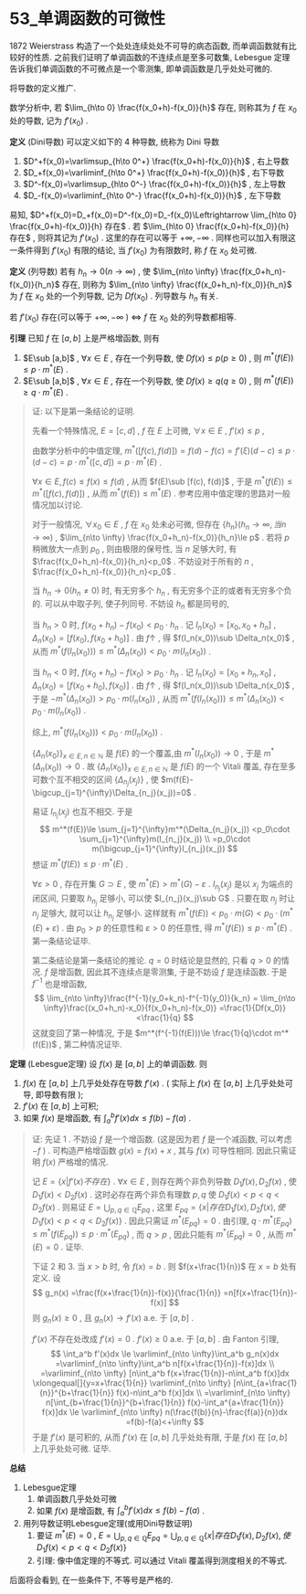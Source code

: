 # 53_单调函数的可微性

1872 Weierstrass 构造了一个处处连续处处不可导的病态函数, 而单调函数就有比较好的性质. 之前我们证明了单调函数的不连续点是至多可数集, Lebesgue 定理告诉我们单调函数的不可微点是一个零测集, 即单调函数是几乎处处可微的.

将导数的定义推广.

数学分析中, 若 $\lim_{h\to 0} \frac{f(x_0+h)-f(x_0)}{h}$ 存在, 则称其为 $f$ 在 $x_0$ 处的导数, 记为 $f'(x_0)$ .

 **定义** (Dini导数) 可以定义如下的 4 种导数, 统称为 Dini 导数

1. $D^+f(x_0)=\varlimsup_{h\to 0^+} \frac{f(x_0+h)-f(x_0)}{h}$ , 右上导数
2. $D_+f(x_0)=\varliminf_{h\to 0^+} \frac{f(x_0+h)-f(x_0)}{h}$ , 右下导数
3. $D^-f(x_0)=\varlimsup_{h\to 0^-} \frac{f(x_0+h)-f(x_0)}{h}$ , 左上导数
4. $D_-f(x_0)=\varliminf_{h\to 0^-} \frac{f(x_0+h)-f(x_0)}{h}$ , 左下导数

易知, $D^+f(x_0)=D_+f(x_0)=D^-f(x_0)=D_-f(x_0)\Leftrightarrow  \lim_{h\to 0} \frac{f(x_0+h)-f(x_0)}{h} 存在$ . 若 $\lim_{h\to 0} \frac{f(x_0+h)-f(x_0)}{h} 存在$ , 则将其记为 $f'(x_0)$ . 这里的存在可以等于 $+\infty, -\infty$ . 同样也可以加入有限这一条件得到 $f'(x_0)$ 有限的结论, 当 $f'(x_0)$ 为有限数时, 称 $f$ 在 $x_0$ 处可微.

**定义** (列导数) 若有 $h_n\to 0(n\to \infty)$ , 使 $\lim_{n\to \infty} \frac{f(x_0+h_n)-f(x_0)}{h_n}$ 存在, 则称为 $\lim_{n\to \infty} \frac{f(x_0+h_n)-f(x_0)}{h_n}$ 为 $f$ 在 $x_0$ 处的一个列导数, 记为 $Df(x_0)$ . 列导数与 ${h_n}$ 有关. 

若 $f'(x_0)$ 存在(可以等于 $+\infty,-\infty$ ) $\Leftrightarrow$ $f$ 在 $x_0$ 处的列导数都相等. 

**引理** 已知 $f$ 在 $[a,b]$ 上是严格增函数, 则有

1. $E\sub [a,b]$ , $\forall x\in E$ , 存在一个列导数, 使 $Df(x)\le p(p\ge 0)$ , 则 $m^*(f(E))\le p\cdot m^*(E)$ .
2. $E\sub [a,b]$ , $\forall x\in E$ , 存在一个列导数, 使 $Df(x)\ge q(q\ge 0)$ , 则 $m^*(f(E))\ge q\cdot m^*(E)$ .

> 证: 以下是第一条结论的证明.
>
> 先看一个特殊情况, $E=[c,d]$ , $f$ 在 $E$ 上可微, $\forall x\in E$ , $f'(x)\le p$ , 
>
> 由数学分析中的中值定理, $m^*([f(c),f(d)])=f(d)-f(c)=f'(\xi)(d-c)\le p\cdot (d-c)=p\cdot m^*([c,d])=p\cdot m^*(E)$ .
>
>  $\forall x\in E, f(c)\le f(x)\le f(d)$ , 从而 $f(E)\sub [f(c), f(d)]$ , 于是 $m^*(f(E))\le m^*([f(c),f(d)])$ , 从而 $m^*(f(E))\le m^*(E)$ . 参考应用中值定理的思路对一般情况加以讨论.
>
> 对于一般情况, $\forall x_0\in E$ , $f$ 在 $x_0$ 处未必可微, 但存在 $\{h_n\}(h_n\to \infty,当n\to \infty)$ , $\lim_{n\to \infty} \frac{f(x_0+h_n)-f(x_0)}{h_n}\le p$ . 若将 $p$ 稍微放大一点到 $p_0$ , 则由极限的保号性, 当 $n$ 足够大时, 有 $\frac{f(x_0+h_n)-f(x_0)}{h_n}<p_0$ . 不妨设对于所有的 $n$ , $\frac{f(x_0+h_n)-f(x_0)}{h_n}<p_0$ .
>
> 当 $h_n\to 0(h_n\neq 0)$ 时, 有无穷多个 $h_n$ , 有无穷多个正的或者有无穷多个负的. 可以从中取子列, 使子列同号. 不妨设 $h_n$ 都是同号的, 
>
> 当 $h_n>0$ 时, $f(x_0+h_n)-f(x_0)<p_0\cdot h_n$ . 记 $I_n(x_0)=[x_0,x_0+h_n]$ ,  $\Delta_n(x_0)=[f(x_0),f(x_0+h_0)]$ . 由 $f\uparrow$ , 得 $f(I_n(x_0))\sub \Delta_n(x_0)$ , 从而 $m^*(f(I_n(x_0)))\le m^*(\Delta_n(x_0))<p_0\cdot m(I_n(x_0))$ .
>
> 当 $h_n<0$ 时, $f(x_0+h_n)-f(x_0)>p_0\cdot h_n$ . 记 $I_n(x_0)=[x_0+h_n,x_0]$ , $\Delta_n(x_0)=[f(x_0+h_0),f(x_0)]$ . 由 $f\uparrow$ , 得 $f(I_n(x_0))\sub \Delta_n(x_0)$ , 于是 $-m^*(\Delta_n(x_0))>p_0\cdot m(I_n(x_0))$ , 从而 $m^*(f(I_n(x_0)))\le m^*(\Delta_n(x_0))<p_0\cdot m(I_n(x_0))$ .
>
> 综上, $m^*(f(I_n(x_0)))<p_0\cdot m(I_n(x_0))$ . 
>
> $\{\Delta_n(x_0) \}_{x\in E,n \in \mathbb{N}}$ 是 $f(E)$ 的一个覆盖,由 $m^*(I_n(x_0))\to 0$ , 于是 $m^*(\Delta_n(x_0))\to 0$ . 故 $\{\Delta_n(x_0) \}_{x\in E,n \in \mathbb{N}}$ 是 $f(E)$ 的一个 Vitali 覆盖, 存在至多可数个互不相交的区间 $\{\Delta_{n_j}(x_j)\}$ , 使 $m(f(E)-\bigcup_{j=1}^{\infty}\Delta_{n_j}(x_j))=0$ .
>
> 易证 $I_{n_j}(x_j)$ 也互不相交. 于是 
> $$
> m^*(f(E))\le \sum_{j=1}^{\infty}m^*(\Delta_{n_j}(x_j))
> <p_0\cdot \sum_{j=1}^{\infty}m(I_{n_j}(x_j)) \\
> =p_0\cdot m(\bigcup_{j=1}^{\infty}I_{n_j}(x_j))
> $$
> 想证 $m^*(f(E))\le p\cdot m^*(E)$ .
>
> $\forall \varepsilon>0$ , 存在开集 $G\supset E$ , 使 $m^*(E)>m^*(G)-\varepsilon$ . $I_{n_j}(x_j)$ 是以 $x_j$ 为端点的闭区间, 只要取 $h_{n_j}$ 足够小, 可以使 $I_{n_j}(x_j)\sub G$ . 只要在取 $n_j$ 时让 $n_j$ 足够大, 就可以让 $h_{n_j}$ 足够小. 这样就有 $m^*(f(E))<
> p_0\cdot m(G)<p_0\cdot (m^*(E)+\varepsilon)$ . 由 $p_0>p$ 的任意性和  $\varepsilon >0$ 的任意性, 得 $m^*(f(E))\le
> p\cdot m^*(E)$ . 第一条结论证毕.
>
> 第二条结论是第一条结论的推论. $q=0$ 时结论是显然的, 只看 $q>0$ 的情况. $f$ 是增函数, 因此其不连续点是零测集, 于是不妨设 $f$ 是连续函数. 于是 $f^{-1}$ 也是增函数, 
> $$
> \lim_{n\to \infty}\frac{f^{-1}(y_0+k_n)-f^{-1}(y_0)}{k_n}
> = \lim_{n\to \infty}\frac{(x_0+h_n)-x_0}{f(x_0+h_n)-f(x_0)}
> =\frac{1}{Df(x_0)}
> <\frac{1}{q}
> $$
> 这就变回了第一种情况, 于是 $m^*(f^{-1}(f(E)))\le
> \frac{1}{q}\cdot m^*(f(E))$ , 第二种情况证毕.

**定理** (Lebesgue定理) 设 $f(x)$ 是 $[a,b]$ 上的单调函数. 则

1. $f(x)$ 在 $[a,b]$ 上几乎处处存在导数 $f'(x)$ . ( 实际上 $f(x)$ 在 $[a,b]$ 上几乎处处可导, 即导数有限 );
2. $f'(x)$ 在 $[a,b]$ 上可积;
3. 如果 $f(x)$ 是增函数, 有 $\int_{a}^{b}f'(x)dx\le f(b)-f(a)$ .

> 证: 先证 1 . 不妨设 $f$ 是一个增函数. (这是因为若 $f$ 是一个减函数, 可以考虑 $-f$ ) . 可构造严格增函数 $g(x)=f(x)+x$ , 其与 $f(x)$ 可导性相同. 因此只需证明 $f(x)$ 严格增的情况.
>
> 记 $E=\{x|f'(x)不存在\}$ . $\forall x\in E$ , 则存在两个非负列导数 $D_1f(x),D_2f(x)$ , 使 $D_1f(x)<D_2f(x)$ . 这时必存在两个非负有理数 $p,q$ 使 $D_1f(x)<p<q<D_2f(x)$ . 则易证 $E=\bigcup_{p,q\in \mathbb{Q}} E_{pq}$ , 这里 $E_{pq}=\{x|存在D_1f(x), D_2f(x), 使D_1f(x)<p<q<D_2f(x)\}$ . 因此只需证 $m^*(E_{pq})=0$ . 由引理, $q\cdot m^*(E_{pq})\le m^*(f(E_{pq}))\le p\cdot m^*(E_{pq})$ , 而 $q>p$ , 因此只能有 $m^*(E_{pq})=0$ , 从而 $m^*(E)=0$ . 证毕.
>
> 下证 2 和 3. 当 $x>b$ 时, 令 $f(x)=b$ . 则 $f(x+\frac{1}{n})$ 在 $x=b$ 处有定义. 设
> $$
> g_n(x)
> =\frac{f(x+\frac{1}{n})-f(x)}{\frac{1}{n}}
> =n[f(x+\frac{1}{n})-f(x)]
> $$
> 则 $g_n(x)\ge 0$ , 且 $g_n(x)\to f'(x)$ a.e. 于 $[a,b]$ .
>
> $f'(x)$ 不存在处改成 $f'(x)=0$ . $f'(x)\ge 0$ a.e. 于 $[a,b]$ . 由 Fanton 引理, 
> $$
> \int_a^b f'(x)dx
> \le \varliminf_{n\to \infty}\int_a^b g_n(x)dx
> =\varliminf_{n\to \infty}\int_a^b n[f(x+\frac{1}{n})-f(x)]dx \\
> =\varliminf_{n\to \infty} [n\int_a^b f(x+\frac{1}{n})-n\int_a^b f(x)]dx
> \xlongequal[]{y=x+\frac{1}{n}} \varliminf_{n\to \infty} [n\int_{a+\frac{1}{n}}^{b+\frac{1}{n}} f(x)-n\int_a^b f(x)]dx \\
> =\varliminf_{n\to \infty} n[\int_{b+\frac{1}{n}}^{b+\frac{1}{n}} f(x)-\int_a^{a+\frac{1}{n}} f(x)]dx
> \le \varliminf_{n\to \infty} n(\frac{f(b)}{n}-\frac{f(a)}{n})dx
> =f(b)-f(a)<+\infty
> $$
> 于是 $f'(x)$ 是可积的, 从而 $f'(x)$ 在 $[a,b]$ 几乎处处有限, 于是 $f(x)$ 在 $[a,b]$ 上几乎处处可微. 证毕.

**总结** 

1. Lebesgue定理
   1. 单调函数几乎处处可微
   2. 如果 $f(x)$ 是增函数, 有 $\int_{a}^{b}f'(x)dx\le f(b)-f(a)$ .
2. 用列导数证明Lebesgue定理(或用Dini导数证明)
   1. 要证 $m^*(E)=0$ , $E=\bigcup_{p,q\in \mathbb{Q}} E_{pq}=\bigcup_{p,q\in \mathbb{Q}}\{x|存在D_1f(x), D_2f(x), 使D_1f(x)<p<q<D_2f(x)\}$
   2. 引理: 像中值定理的不等式. 可以通过 Vitali 覆盖得到测度相关的不等式.

后面将会看到, 在一些条件下, 不等号是严格的.



